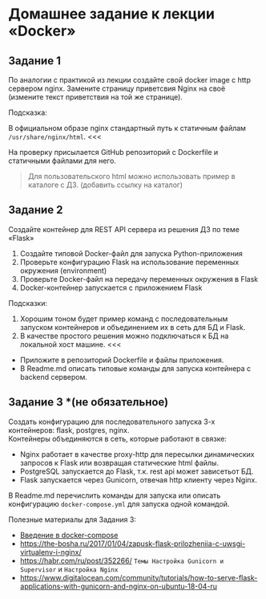 # Домашнее задание к лекции «Docker»
## Задание 1  
По аналогии с практикой из лекции создайте свой docker image с http сервером nginx. Замените страницу приветсвия Nginx на своё (измените текст приветствия на той же странице). 

Подсказка: 

>>>
В официальном образе nginx стандартный путь к статичным файлам `/usr/share/nginx/html`.
<<<

На проверку присылается GitHub репозиторий с Dockerfile и статичными файлами для него.    
  > Для пользовательского html можно использовать пример в каталоге с ДЗ.  (добавить ссылку на каталог) 
  
 
## Задание 2  
Создайте контейнер для REST API сервера из решения ДЗ по теме «Flask»

1. Создайте типовой Docker-файл для запуска Python-приложения
2. Проверьте конфигурацию Flask на использование переменных окружения (environment)
3. Проверьте Docker-файл на передачу переменных окружения в Flask
4. Docker-контейнер запускается с приложением Flask

Подсказки: 

>>>
  1. Хорошим тоном будет пример команд с последовательным запуском контейнеров и объединением их в сеть для БД и Flask.   
  2. В качестве простого решения можно подключаться к БД на локальной хост машине.
<<<
  - Приложите в репозиторий Dockerfile и файлы приложения.    
  - В Readme.md описать типовые команды для запуска контейнера c backend сервером.
      
## Задание 3 *(не обязательное)
 Создать конфигурацию для последовательного запуска 3-х контейнеров: flask, postgres, nginx.  
 Контейнеры объединяются в сеть, которые работают в связке:
 - Nginx работает в качестве proxy-http для пересылки динамических запросов к Flask или возвращая статические html файлы.  
 - PostgreSQL запускается до Flask, т.к. rest api может зависетьот БД.  
 - Flask запускается через Gunicorn, отвечая http клиенту через Nginx.
 
 В Readme.md перечислить команды для запуска или описать конфигурацию `docker-compose.yml` для запуска одной командой.
 
 Полезные материалы для Задания 3:
 - [Введение в docker-compose](https://dker.ru/docs/docker-compose/getting-started/) 
 - https://the-bosha.ru/2017/01/04/zapusk-flask-prilozheniia-c-uwsgi-virtualenv-i-nginx/
 - https://habr.com/ru/post/352266/  `Темы Настройка Gunicorn и Supervisor` и `Настройка Nginx`
 - https://www.digitalocean.com/community/tutorials/how-to-serve-flask-applications-with-gunicorn-and-nginx-on-ubuntu-18-04-ru   
